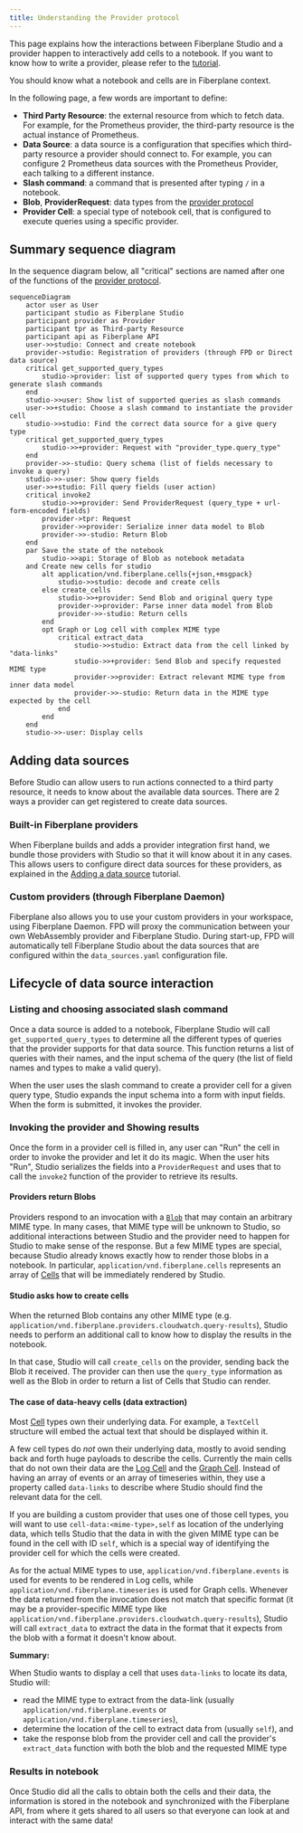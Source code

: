 ```yaml
---
title: Understanding the Provider protocol
---
```


This page explains how the interactions between Fiberplane Studio and a provider happen to interactively add cells to a notebook. If you want to know how to write a provider, please refer to the [tutorial](create-a-provider).

You should know what a notebook and cells are in Fiberplane context.

In the following page, a few words are important to define:

- **Third Party Resource**: the external resource from which to fetch data. For example, for the Prometheus provider, the third-party resource is the actual instance of Prometheus.
- **Data Source**: a data source is a configuration that specifies which third-party resource a provider should connect to. For example, you can configure 2 Prometheus data sources with the Prometheus Provider, each talking to a different instance.
- **Slash command**: a command that is presented after typing `/` in a notebook.
- **Blob**, **ProviderRequest**: data types from the [provider protocol](provider-protocol-reference)
- **Provider Cell**: a special type of notebook cell, that is configured to execute queries using a specific provider.

## Summary sequence diagram

In the sequence diagram below, all "critical" sections are named after one of the functions of the
[provider protocol](provider-protocol-reference).

```mermaid
sequenceDiagram
    actor user as User
    participant studio as Fiberplane Studio
    participant provider as Provider
    participant tpr as Third-party Resource
    participant api as Fiberplane API
    user->>studio: Connect and create notebook
    provider->studio: Registration of providers (through FPD or Direct data source)
    critical get_supported_query_types
        studio->provider: list of supported query types from which to generate slash commands
    end
    studio->>user: Show list of supported queries as slash commands
    user->>+studio: Choose a slash command to instantiate the provider cell
    studio->>studio: Find the correct data source for a give query type
    critical get_supported_query_types
        studio->>+provider: Request with "provider_type.query_type"
    end
    provider->>-studio: Query schema (list of fields necessary to invoke a query)
    studio->>-user: Show query fields
    user->>+studio: Fill query fields (user action)
    critical invoke2
        studio->>+provider: Send ProviderRequest (query_type + url-form-encoded fields)
        provider->tpr: Request
        provider->>provider: Serialize inner data model to Blob
        provider->>-studio: Return Blob
    end
    par Save the state of the notebook
        studio->>api: Storage of Blob as notebook metadata
    and Create new cells for studio
        alt application/vnd.fiberplane.cells{+json,+msgpack}
            studio->>studio: decode and create cells
        else create_cells
            studio->>+provider: Send Blob and original query type
            provider->>provider: Parse inner data model from Blob
            provider->>-studio: Return cells
        end
        opt Graph or Log cell with complex MIME type
            critical extract_data
                studio->>studio: Extract data from the cell linked by "data-links"
                studio->>+provider: Send Blob and specify requested MIME type
                provider->>provider: Extract relevant MIME type from inner data model
                provider->>-studio: Return data in the MIME type expected by the cell
            end
        end
    end
    studio->>-user: Display cells
```

## Adding data sources

Before Studio can allow users to run actions connected to a third party resource, it needs to know about the available data sources. There are 2 ways a provider can get registered to create data sources.

### Built-in Fiberplane providers

When Fiberplane builds and adds a provider integration first hand, we bundle those providers with Studio so that it will know about it in any cases. This allows users to configure direct data sources for these providers, as explained in the [Adding a data source](quickstart) tutorial.

### Custom providers (through Fiberplane Daemon)

Fiberplane also allows you to use your custom providers in your workspace, using Fiberplane Daemon.
FPD will proxy the communication between your own WebAssembly provider and Fiberplane Studio. During start-up, FPD will automatically tell Fiberplane Studio about the data sources that are configured within the `data_sources.yaml` configuration file.

## Lifecycle of data source interaction

### Listing and choosing associated slash command

Once a data source is added to a notebook, Fiberplane Studio will call `get_supported_query_types` to determine all the different types of queries that the provider supports for that data source. This function returns a list of queries with their names, and the input schema of the query (the list of field names and types to make a valid query).

When the user uses the slash command to create a provider cell for a given query type, Studio expands the input schema into a form with input fields. When the form is submitted, it invokes the provider.

### Invoking the provider and Showing results

Once the form in a provider cell is filled in, any user can "Run" the cell in order to invoke the provider and let it do its magic. When the user hits "Run", Studio serializes the fields into a `ProviderRequest` and uses that to call the `invoke2` function of the provider to retrieve its results.

#### Providers return Blobs

Providers respond to an invocation with a [`Blob`](https://docs.rs/fiberplane-models/latest/fiberplane_models/blobs/struct.Blob.html) that may contain an arbitrary MIME type. In many cases, that MIME type will be unknown to Studio, so additional interactions between Studio and the provider need to happen for Studio to make sense of the response. But a few MIME types are special, because Studio already knows exactly how to render those blobs in a notebook. In particular, `application/vnd.fiberplane.cells` represents an array of [Cells](https://docs.rs/fiberplane-models/latest/fiberplane_models/notebooks/enum.Cell.html) that will be immediately rendered by Studio.

#### Studio asks how to create cells

When the returned Blob contains any other MIME type (e.g. `application/vnd.fiberplane.providers.cloudwatch.query-results`), Studio needs to perform an additional call to know how to display the results in the notebook.

In that case, Studio will call `create_cells` on the provider, sending back the Blob it received. The provider can then use the `query_type` information as well as the Blob in order to return a list of Cells that Studio can render.

#### The case of data-heavy cells (data extraction)

Most [Cell](https://docs.rs/fiberplane-models/latest/fiberplane_models/notebooks/enum.Cell.html) types own their underlying data. For example, a `TextCell` structure will embed the actual text that should be displayed within it.

A few cell types do _not_ own their underlying data, mostly to avoid sending back and forth huge payloads to describe the cells. Currently the main cells that do not own their data are the [Log Cell](https://docs.rs/fiberplane-models/latest/fiberplane_models/notebooks/struct.LogCell.html) and the [Graph Cell](https://docs.rs/fiberplane-models/latest/fiberplane_models/notebooks/struct.GraphCell.html). Instead of having an array of events or an array of timeseries within, they use a property called `data-links` to describe where Studio should find the relevant data for the cell.

If you are building a custom provider that uses one of those cell types, you will want to use `cell-data:<mime-type>,self` as location of the underlying data, which tells Studio that the data in with the given MIME type can be found in the cell with ID `self`, which is a special way of identifying the provider cell for which the cells were created.

As for the actual MIME types to use, `application/vnd.fiberplane.events` is used for events to be rendered in Log cells, while `application/vnd.fiberplane.timeseries` is used for Graph cells. Whenever the data returned from the invocation does not match that specific format (it may be a provider-specific MIME type like `application/vnd.fiberplane.providers.cloudwatch.query-results`), Studio will call `extract_data` to extract the data in the format that it expects from the blob with a format it doesn't know about.

**Summary:**

When Studio wants to display a cell that uses `data-links` to locate its data, Studio will:

- read the MIME type to extract from the data-link (usually `application/vnd.fiberplane.events` or `application/vnd.fiberplane.timeseries`),
- determine the location of the cell to extract data from (usually `self`), and
- take the response blob from the provider cell and call the provider's `extract_data` function with both the blob and the requested MIME type

### Results in notebook

Once Studio did all the calls to obtain both the cells and their data, the information is stored in the notebook and synchronized with the Fiberplane API, from where it gets shared to all users so that everyone can look at and interact with the same data!
